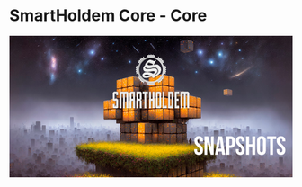 # SmartHoldem Core - Core

![SmartHoldem BlockChain](https://raw.githubusercontent.com/smartholdem/sth-core/main/packages/core-snapshots/banner.png)
